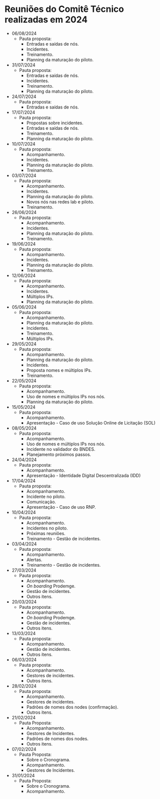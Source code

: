 # Reuniões do Comitê Técnico realizadas em 2024

- 06/08/2024
  - Pauta proposta:
    - Entradas e saídas de nós.
    - Incidentes.
    - Treinamento.
    - Planning da maturação do piloto.
- 31/07/2024
  - Pauta proposta:
    - Entradas e saídas de nós.
    - Incidentes.
    - Treinamento.
    - Planning da maturação do piloto.
- 24/07/2024
  - Pauta proposta:
    - Entradas e saídas de nós.
- 17/07/2024
  - Pauta proposta:
    - Propostas sobre incidentes.
    - Entradas e saídas de nós.
    - Treinamento.
    - Planning da maturação do piloto.
- 10/07/2024
  - Pauta proposta:
    - Acompanhamento.
    - Incidentes.
    - Planning da maturação do piloto.
    - Treinamento.
- 03/07/2024
  - Pauta proposta:
    - Acompanhamento.
    - Incidentes.
    - Planning da maturação do piloto.
    - Novos nós nas redes lab e piloto.
    - Treinamento.
- 26/06/2024
  - Pauta proposta:
    - Acompanhamento.
    - Incidentes.
    - Planning da maturação do piloto.
    - Treinamento.
- 19/06/2024
  - Pauta proposta:
    - Acompanhamento.
    - Incidentes.
    - Planning da maturação do piloto.
    - Treinamento.
- 12/06/2024
  - Pauta proposta:
    - Acompanhamento.
    - Incidentes.
    - Múltiplos IPs.
    - Planning da maturação do piloto.
- 05/06/2024
  - Pauta proposta:
    - Acompanhamento.
    - Planning da maturação do piloto.
    - Incidentes.
    - Treinamento.
    - Múltiplos IPs.
- 29/05/2024
  - Pauta proposta:
    - Acompanhamento.
    - Planning da maturação do piloto.
    - Incidentes.
    - Proposta nomes e múltiplos IPs.
    - Treinamento.
- 22/05/2024
  - Pauta proposta:
    - Acompanhamento.
    - Uso de nomes e múltiplos IPs nos nós.
    - Planning da maturação do piloto.
- 15/05/2024
  - Pauta proposta:
    - Acompanhamento.
	- Apresentação - Caso de uso Solução Online de Licitação (SOL)
- 08/05/2024
  - Pauta proposta:
    - Acompanhamento.
    - Uso de nomes e múltiplos IPs nos nós.
    - Incidente no validador do BNDES.
    - Planejamento próximos passos.
- 24/04/2024
  - Pauta proposta:
    - Acompanhamento.
	- Apresentação - Identidade Digital Descentralizada (IDD)
- 17/04/2024
  - Pauta proposta:
    - Acompanhamento.
	- Incidente no piloto.
	- Comunicação.
	- Apresentação - Caso de uso RNP.
- 10/04/2024
  - Pauta proposta:
    - Acompanhamento.
	- Incidentes no piloto.
	- Próximas reuniões.
	- Treinamento - Gestão de incidentes.
- 03/04/2024
  - Pauta proposta:
    - Acompanhamento.
	- Alertas.
	- Treinamento - Gestão de incidentes.
- 27/03/2024
  - Pauta proposta:
    - Acompanhamento.
	- *On boarding* Prodemge.
	- Gestão de incidentes.
	- Outros itens.
- 20/03/2024
  - Pauta proposta:
    - Acompanhamento.
	- *On boarding* Prodemge.
	- Gestão de incidentes.
	- Outros itens.
- 13/03/2024
  - Pauta proposta:
    - Acompanhamento.
	- Gestão de incidentes.
	- Outros itens.
- 06/03/2024
  - Pauta proposta:
    - Acompanhamento.
	- Gestores de incidentes.
	- Outros itens.
- 28/02/2024
  - Pauta proposta:
    - Acompanhamento.
    - Gestores de incidentes.
    - Padrões de nomes dos nodes (confirmação).
    - Outros itens. 
- 21/02/2024
  - Pauta Proposta:
    - Acompanhamento.
    - Gestores de Incidentes.
    - Padrões de nomes dos nodes.
    - Outros itens.
- 07/02/2024
  - Pauta Proposta:
    - Sobre o Cronograma.
    - Acompanhamento.
    - Gestores de Incidentes.
- 31/01/2024
  - Pauta Proposta:
    - Sobre o Cronograma.
    - Acompanhamento.
